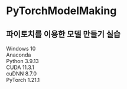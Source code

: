 # PyTorchModelMaking
## 파이토치를 이용한 모델 만들기 실습    

Windows 10    
Anaconda    
Python 3.9.13    
CUDA 11.3.1    
cuDNN 8.7.0    
PyTorch 1.21.1    
